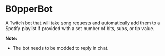 # B0pperBot

A Twitch bot that will take song requests and automatically add them to a Spotify playlist if provided with a set number of bits, subs, or tip value.

**Note:**
* The bot needs to be modded to reply in chat.
